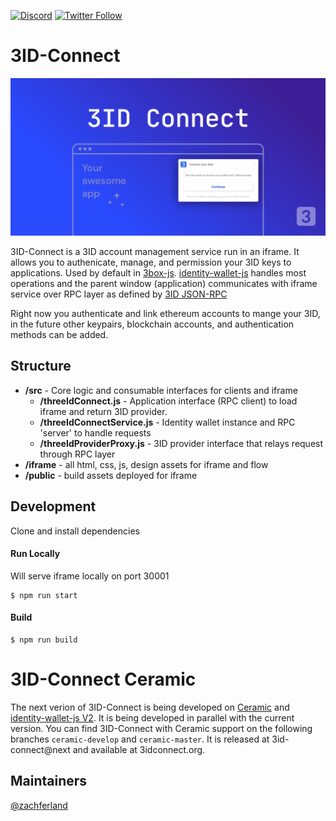 [![Discord](https://img.shields.io/discord/484729862368526356.svg?style=for-the-badge)](https://discordapp.com/invite/Z3f3Cxy)
[![Twitter Follow](https://img.shields.io/twitter/follow/3boxdb.svg?style=for-the-badge&label=Twitter)](https://twitter.com/3boxdb)

# <a name="intro"></a> 3ID-Connect

![3ID Connect Image](./assets/3id-connect_readme-image.png)

3ID-Connect is a 3ID account management service run in an iframe. It allows you to authenicate, manage, and permission your 3ID keys to applications. Used by default in [3box-js](https://github.com/3box/3box-js). [identity-wallet-js](https://github.com/3box/identity-wallet-js) handles most operations and the parent window (application) communicates with iframe service over RPC layer as defined by [3ID JSON-RPC](https://github.com/3box/3box/blob/master/3IPs/3ip-10.md)

Right now you authenticate and link ethereum accounts to mange your 3ID, in the future other keypairs, blockchain accounts, and authentication methods can be added.

## <a name="structure"></a> Structure

* **/src** - Core logic and consumable interfaces for clients and iframe
  *  **/threeIdConnect.js** -  Application interface (RPC client) to load iframe and return 3ID provider.
  *  **/threeIdConnectService.js** - Identity wallet instance and RPC 'server' to handle requests
  *  **/threeIdProviderProxy.js** -  3ID provider interface that relays request through RPC layer
* **/iframe** - all html, css, js, design assets for iframe and flow
* **/public** - build assets deployed for iframe

## <a name="development"></a> Development

Clone and install dependencies

#### Run Locally

Will serve iframe locally on port 30001

```
$ npm run start
```

#### Build

```
$ npm run build
```

# <a name="intro-ceramic"></a> 3ID-Connect Ceramic

The next verion of 3ID-Connect is being developed on [Ceramic](https://ceramic.network) and [identity-wallet-js V2](https://github.com/3box/identity-wallet-js). It is being developed in parallel with the current version. You can find 3ID-Connect with Ceramic support on the following branches `ceramic-develop` and `ceramic-master`. It is released at 3id-connect@next and available at 3idconnect.org.

## Maintainers
[@zachferland](https://github.com/zachferland)
